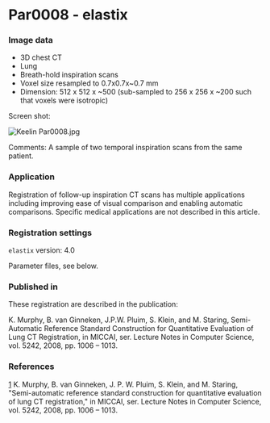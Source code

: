 # Par0008 - elastix

###  Image data

* 3D chest CT
* Lung
* Breath-hold inspiration scans
* Voxel size resampled to 0.7x0.7x~0.7 mm
* Dimension: 512 x 512 x ~500 (sub-sampled to 256 x 256 x ~200 such that voxels were isotropic)


Screen shot:

![Keelin Par0008.jpg][1]

Comments: A sample of two temporal inspiration scans from the same patient.

###  Application

Registration of follow-up inspiration CT scans has multiple applications including improving ease of visual comparison and enabling automatic comparisons. Specific medical applications are not described in this article.

###  Registration settings

`elastix` version: 4.0

Parameter files, see below.

###  Published in

These registration are described in the publication:

K. Murphy, B. van Ginneken, J.P.W. Pluim, S. Klein, and M. Staring, Semi-Automatic Reference Standard Construction for Quantitative Evaluation of Lung CT Registration, in MICCAI, ser. Lecture Notes in Computer Science, vol. 5242, 2008, pp. 1006 – 1013.

###  References

[1] K. Murphy, B. van Ginneken, J. P. W. Pluim, S. Klein, and M. Staring, "Semi-automatic reference standard construction for quantitative evaluation of lung CT registration," in MICCAI, ser. Lecture Notes in Computer Science, vol. 5242, 2008, pp. 1006 – 1013.

[1]: http://elastix.bigr.nl/wiki/images/3/36/Keelin_Par0008.jpg
